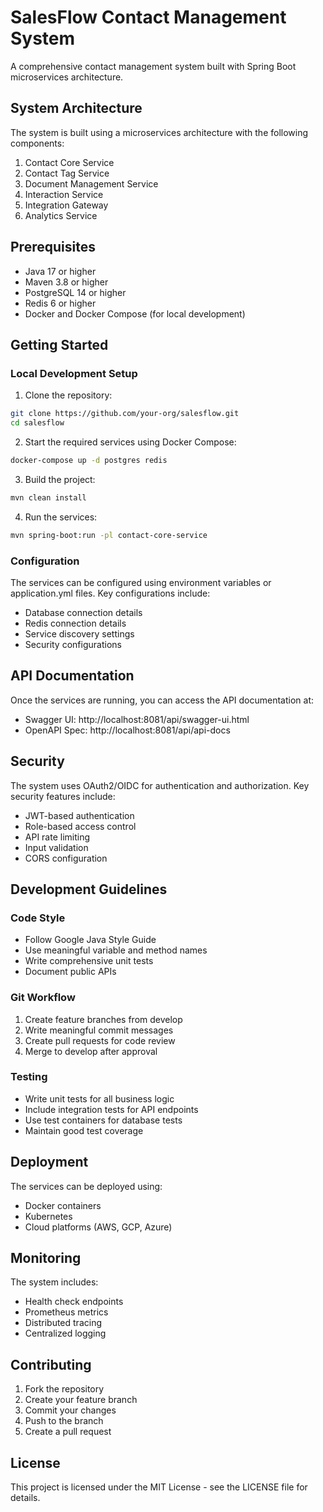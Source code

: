# SalesFlow Contact Management System

A comprehensive contact management system built with Spring Boot microservices architecture.

## System Architecture

The system is built using a microservices architecture with the following components:

1. Contact Core Service
2. Contact Tag Service
3. Document Management Service
4. Interaction Service
5. Integration Gateway
6. Analytics Service

## Prerequisites

- Java 17 or higher
- Maven 3.8 or higher
- PostgreSQL 14 or higher
- Redis 6 or higher
- Docker and Docker Compose (for local development)

## Getting Started

### Local Development Setup

1. Clone the repository:
```bash
git clone https://github.com/your-org/salesflow.git
cd salesflow
```

2. Start the required services using Docker Compose:
```bash
docker-compose up -d postgres redis
```

3. Build the project:
```bash
mvn clean install
```

4. Run the services:
```bash
mvn spring-boot:run -pl contact-core-service
```

### Configuration

The services can be configured using environment variables or application.yml files. Key configurations include:

- Database connection details
- Redis connection details
- Service discovery settings
- Security configurations

## API Documentation

Once the services are running, you can access the API documentation at:

- Swagger UI: http://localhost:8081/api/swagger-ui.html
- OpenAPI Spec: http://localhost:8081/api/api-docs

## Security

The system uses OAuth2/OIDC for authentication and authorization. Key security features include:

- JWT-based authentication
- Role-based access control
- API rate limiting
- Input validation
- CORS configuration

## Development Guidelines

### Code Style

- Follow Google Java Style Guide
- Use meaningful variable and method names
- Write comprehensive unit tests
- Document public APIs

### Git Workflow

1. Create feature branches from develop
2. Write meaningful commit messages
3. Create pull requests for code review
4. Merge to develop after approval

### Testing

- Write unit tests for all business logic
- Include integration tests for API endpoints
- Use test containers for database tests
- Maintain good test coverage

## Deployment

The services can be deployed using:

- Docker containers
- Kubernetes
- Cloud platforms (AWS, GCP, Azure)

## Monitoring

The system includes:

- Health check endpoints
- Prometheus metrics
- Distributed tracing
- Centralized logging

## Contributing

1. Fork the repository
2. Create your feature branch
3. Commit your changes
4. Push to the branch
5. Create a pull request

## License

This project is licensed under the MIT License - see the LICENSE file for details. 